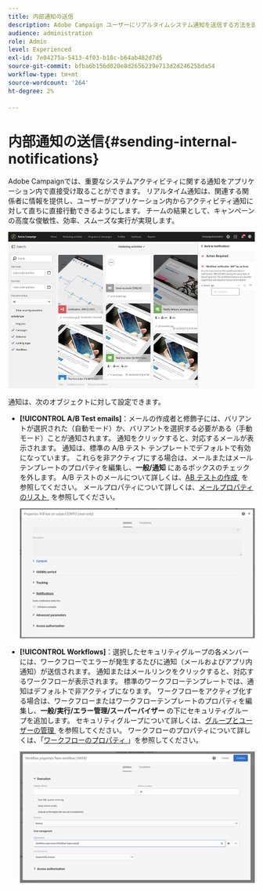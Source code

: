 ```yaml
---
title: 内部通知の送信
description: Adobe Campaign ユーザーにリアルタイムシステム通知を送信する方法を説明します
audience: administration
role: Admin
level: Experienced
exl-id: 7e04275a-5413-4f03-b18c-b64ab482d7d5
source-git-commit: bfba6b156d020e8d2656239e713d2d24625bda54
workflow-type: tm+mt
source-wordcount: '264'
ht-degree: 2%

---
```


# 内部通知の送信{#sending-internal-notifications}

Adobe Campaignでは、重要なシステムアクティビティに関する通知をアプリケーション内で直接受け取ることができます。 リアルタイム通知は、関連する関係者に情報を提供し、ユーザーがアプリケーション内からアクティビティ通知に対して直ちに直接行動できるようにします。 チームの結果として、キャンペーンの高度な俊敏性、効率、スムーズな実行が実現します。

![](assets/pulse_3.png)

通知は、次のオブジェクトに対して設定できます。

* **[!UICONTROL A/B Test emails]**：メールの作成者と修飾子には、バリアントが選択された（自動モード）か、バリアントを選択する必要がある（手動モード）ことが通知されます。 通知をクリックすると、対応するメールが表示されます。 通知は、標準の A/B テスト テンプレートでデフォルトで有効になっています。 これらを非アクティブにする場合は、メールまたはメールテンプレートのプロパティを編集し、**一般/通知** にあるボックスのチェックを外します。 A/B テストのメールについて詳しくは、[AB テストの作成 &#x200B;](../../channels/using/designing-an-a-b-test-email.md) を参照してください。 メールプロパティについて詳しくは、[&#x200B; メールプロパティのリスト &#x200B;](../../administration/using/configuring-email-channel.md#list-of-email-properties) を参照してください。

  ![](assets/pulse_2.png)

* **[!UICONTROL Workflows]**：選択したセキュリティグループの各メンバーには、ワークフローでエラーが発生するたびに通知（メールおよびアプリ内通知）が送信されます。 通知またはメールリンクをクリックすると、対応するワークフローが表示されます。 標準のワークフローテンプレートでは、通知はデフォルトで非アクティブになります。 ワークフローをアクティブ化する場合は、ワークフローまたはワークフローテンプレートのプロパティを編集し、**一般/実行/エラー管理/スーパーバイザー** の下にセキュリティグループを追加します。 セキュリティグループについて詳しくは、[&#x200B; グループとユーザーの管理 &#x200B;](../../administration/using/managing-groups-and-users.md) を参照してください。 ワークフローのプロパティについて詳しくは、「[&#x200B; ワークフローのプロパティ &#x200B;](../../automating/using/managing-execution-options.md)」を参照してください。

  ![](assets/pulse_1.png)
